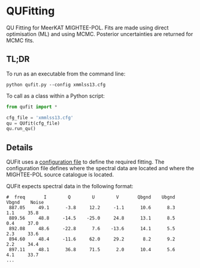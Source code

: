 # QUFitting
QU Fitting for MeerKAT MIGHTEE-POL. Fits are made using direct optimisation (ML) and using MCMC. Posterior uncertainties are returned for MCMC fits.  

## TL;DR

To run as an executable from the command line:

```
python qufit.py --config xmmlss13.cfg
```

To call as a class within a Python script:

```python
from qufit import *

cfg_file = 'xmmlss13.cfg'
qu = QUfit(cfg_file)
qu.run_qu()
```

## Details

QUFit uses a [configuration file]() to define the required fitting. The configuration file defines where the spectral data are located and where the MIGHTEE-POL source catalogue is located.

QUFit expects spectral data in the following format:

```
#  freq       I        Q        U        V       Qbgnd    Ubgnd    Vbgnd    Noise
 887.05     49.1      -3.8     12.2     -1.1      10.6      8.3      1.1     35.8
 889.56     48.8     -14.5    -25.0     24.8      13.1      8.5      0.4     37.0
 892.08     48.6     -22.8      7.6    -13.6      14.1      5.5      2.3     33.6
 894.60     48.4     -11.6     62.0     29.2       8.2      9.2      2.2     34.4
 897.11     48.1      36.8     71.5      2.0      10.4      5.6      4.1     33.7
...
```




